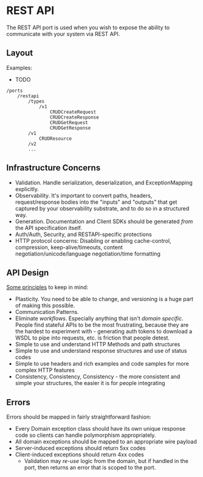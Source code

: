 # REST API

The REST API port is used when you wish to expose the ability to communicate with your system via REST API.

## Layout

Examples:

* TODO

```text
/ports
    /restapi
        /types
            /v1
                CRUDCreateRequest
                CRUDCreateResponse
                CRUDGetRequest
                CRUDGetResponse
        /v1
            CRUDResource
        /v2
        ...
```

## Infrastructure Concerns

* Validation.  Handle serialization, deserialization, and ExceptionMapping explicitly.
* Observability.  It's important to convert paths, headers, request/response bodies into the "inputs" and "outputs" that get captured by your observability substrate, and to do so in a structured way.
* Generation.  Documentation and Client SDKs should be generated _from_ the API specification itself.
* Auth/Auth, Security, and RESTAPI-specific protections
* HTTP protocol concerns: Disabling or enabling cache-control, compression, keep-alive/timeouts, content negotiation/unicode/language negotiation/time formatting

## API Design

[Some principles](https://research.google/pubs/pub32713/) to keep in mind:

* Plasticity.  You need to be able to change, and versioning is a huge part of making this possible.
* Communication Patterns.
* Eliminate _workflows_.  Especially anything that isn't _domain specific_.  People find stateful APIs to be the most frustrating, because they are the hardest to experiment with - generating auth tokens to download a WSDL to pipe into requests, etc. is friction that people detest.
* Simple to use and understand HTTP Methods and path structures
* Simple to use and understand response structures and use of status codes
* Simple to use headers and rich examples and code samples for more complex HTTP features
* Consistency, Consistency, Consistency - the more consistent and simple your structures, the easier it is for people integrating

## Errors

Errors should be mapped in fairly straightforward fashion:

* Every Domain exception class should have its own unique response code so clients can handle polymorphism appropriately.
* All domain exceptions should be mapped to an appropriate wire payload
* Server-induced exceptions should return 5xx codes
* Client-induced exceptions should return 4xx codes
  * Validation may _re-use_ logic from the domain, but if handled in the port, then returns an error that is scoped to the port.

